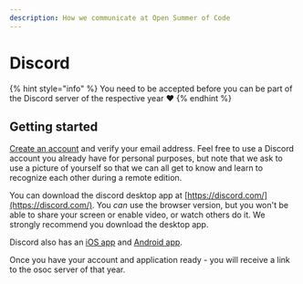 ```yaml
---
description: How we communicate at Open Summer of Code
---
```


# Discord

{% hint style="info" %}
You need to be accepted before you can be part of the Discord server of the respective year ♥️
{% endhint %}

## Getting started

[Create an account](https://discord.com/register) and verify your email address. Feel free to use a Discord account you already have for personal purposes, but note that we ask to use a picture of yourself so that we can all get to know and learn to recognize each other during a remote edition.

You can download the discord desktop app at [https://discord.com/](https://discord.com/). You _can_ use the browser version, but you won't be able to share your screen or enable video, or watch others do it. We strongly recommend you download the desktop app.

Discord also has an [iOS app](https://apps.apple.com/us/app/discord/id985746746) and [Android app](https://play.google.com/store/apps/details?id=com.discord&hl=en).

Once you have your account and application ready - you will receive a link to the osoc server of that year.



